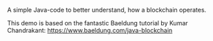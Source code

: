 A simple Java-code to better understand, how a blockchain operates. 

This demo is based on the fantastic Baeldung tutorial by Kumar Chandrakant: https://www.baeldung.com/java-blockchain
